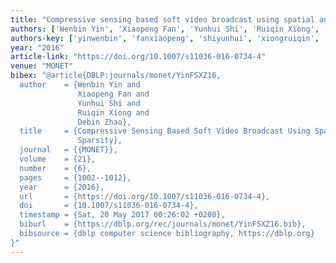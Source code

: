 ```yaml
---
title: "Compressive sensing based soft video broadcast using spatial and temporal sparsity"
authors: ['Wenbin Yin', 'Xiaopeng Fan', 'Yunhui Shi', 'Ruiqin Xiong', 'Debin Zhao']
authors-key: ['yinwenbin', 'fanxiaopeng', 'shiyunhui', 'xiongruiqin', 'zhaodebin']
year: "2016"
article-link: "https://doi.org/10.1007/s11036-016-0734-4"
venue: "MONET"
bibex: "@article{DBLP:journals/monet/YinFSXZ16,
  author    = {Wenbin Yin and
               Xiaopeng Fan and
               Yunhui Shi and
               Ruiqin Xiong and
               Debin Zhao},
  title     = {Compressive Sensing Based Soft Video Broadcast Using Spatial and Temporal
               Sparsity},
  journal   = {{MONET}},
  volume    = {21},
  number    = {6},
  pages     = {1002--1012},
  year      = {2016},
  url       = {https://doi.org/10.1007/s11036-016-0734-4},
  doi       = {10.1007/s11036-016-0734-4},
  timestamp = {Sat, 20 May 2017 00:26:02 +0200},
  biburl    = {https://dblp.org/rec/journals/monet/YinFSXZ16.bib},
  bibsource = {dblp computer science bibliography, https://dblp.org}
}"
---
```


